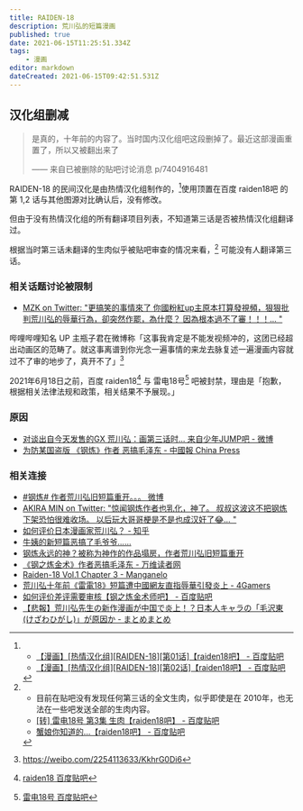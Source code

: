 ```yaml
---
title: RAIDEN-18
description: 荒川弘的短篇漫画
published: true
date: 2021-06-15T11:25:51.334Z
tags:
    - 漫画
editor: markdown
dateCreated: 2021-06-15T09:42:51.531Z
---
```


## 汉化组删减

> 是真的，十年前的内容了。当时国内汉化组吧这段删掉了。最近这部漫画重置了，所以又被翻出来了
>
> —— 来自已被删除的贴吧讨论消息 p/7404916481

RAIDEN-18 的民间汉化是由热情汉化组制作的，[^ep1_2_t]使用顶置在百度 raiden18吧 的第 1,2 话与其他图源对比确认后，没有修改。

[^ep1_2_t]: + [【漫画】[热情汉化组][RAIDEN-18][第01话]【raiden18吧】 - 百度贴吧](https://web.archive.org/web/20210615061431/https://tieba.baidu.com/p/938493319)
    + [【漫画】[热情汉化组][RAIDEN-18][第02话]【raiden18吧】 - 百度贴吧](https://web.archive.org/web/20210615061445/https://tieba.baidu.com/p/946920573)

但由于没有热情汉化组的所有翻译项目列表，不知道第三话是否被热情汉化组翻译过。

根据当时第三话未翻译的生肉似乎被贴吧审查的情况来看，[^ep3_t] 可能没有人翻译第三话。

[^ep3_t]: + 目前在贴吧没有发现任何第三话的全文生肉，似乎即使是在 2010年，也无法在一些吧发送全部的生肉内容。
    + [[转] 雷电18号 第3集 生肉【raiden18吧】 - 百度贴吧](https://web.archive.org/web/20210615064532/https://tieba.baidu.com/p/962731257)
    + [蟹娘你知道的...【raiden18吧】 - 百度贴吧](https://web.archive.org/web/20210615065016/https://tieba.baidu.com/p/961933266)

### 相关话题讨论被限制

+ [MZK on Twitter: "更搞笑的事情來了 你國粉紅up主原本打算發視頻，狠狠批判荒川弘的辱華行為，卻突然作罷，為什麼？ 因為根本過不了審！！！… "](https://web.archive.org/web/20210615100411/https://twitter.com/MIZUKISHY/status/1404671366276599809)

哔哩哔哩知名 UP 主瓶子君在微博称「这事我肯定是不能发视频冲的，这团已经超出动画区的范畴了。就这事离谱到你光念一遍事情的来龙去脉复述一遍漫画内容就过不了审的地步了，真开不了」[^pz152]

[^pz152]: https://weibo.com/2254113633/KkhrG0Di6

2021年6月18日之前，百度 raiden18[^tb_raiden18] 与 雷电18号[^tb_ld18] 吧被封禁，理由是「抱歉，根据相关法律法规和政策，相关结果不予展现。」

[^tb_raiden18]: [raiden18 百度贴吧](https://web.archive.org/web/20210618052149/https://tieba.baidu.com/f?kw=raiden18)

[^tb_ld18]: [雷电18号 百度贴吧](https://web.archive.org/web/20210618052356/https://tieba.baidu.com/f?kw=%E9%9B%B7%E7%94%B518%E5%8F%B7)

### 原因

+ [对谈出自今天发售的GX 荒川弘：画第三话时... 来自少年JUMP吧 - 微博](https://archive.is/zAjYU "https://weibo.com/1935396210/KkBcYmoH5")
+ [为防某国盗版 《钢炼》作者 恶搞毛泽东 - 中國報 China Press](https://web.archive.org/web/20210619180343/https://www.chinapress.com.my/20210617/%E4%B8%BA%E9%98%B2%E6%9F%90%E5%9B%BD%E7%9B%97%E7%89%88-%E3%80%8A%E9%92%A2%E7%82%BC%E3%80%8B%E4%BD%9C%E8%80%85-%E6%81%B6%E6%90%9E%E6%AF%9B%E6%B3%BD%E4%B8%9C/)

### 相关连接

+ [\#钢炼# 作者荒川弘旧短篇重开。。。 微博](https://archive.is/AOcmp "https://m.weibo.cn/status/4648307735662540?")
+ [AKIRA MIN on Twitter: "惊闻钢炼作者也乳化，神了。 叔叔这波这不把钢炼下架恐怕很难收场。 以后玩大哥哥梗是不是也成汉奸了😂… "](https://web.archive.org/web/20210615055339/https://twitter.com/AKIRA_MiN_/status/1404658394774966274)
+ [如何评价日本漫画家荒川弘？ - 知乎](https://web.archive.org/web/20210615054617/https://www.zhihu.com/question/36931393/answers/updated)
+ [牛姨的新短篇恶搞了毛爷爷......](https://web.archive.org/web/20210615053115/https://bangumi.tv/group/topic/363353)
+ [钢炼永远的神？被称为神作的作品塌房，作者荒川弘旧短篇重开](https://web.archive.org/web/20210615054349/https://baijiahao.baidu.com/s?id=1702609508690399749)
+ [《钢之炼金术》作者恶搞毛泽东 - 万维读者网](https://web.archive.org/web/20210615054032/https://news.creaders.net/world/2010/12/24/1030798.html)
+ [Raiden-18 Vol.1 Chapter 3 - Manganelo](https://web.archive.org/web/20210615111647/https://chap.manganelo.com/manga-nh95075/chapter-3)
+ [荒川弘十年前《雷電18》短篇遭中國網友直指辱華引發炎上 - 4Gamers](https://web.archive.org/web/20210618053209if_/https://www.4gamers.com.tw/news/detail/48555/10-years-ago-hiromu-arakawa-raiden-18-comic-mocking-china-now-gone-viral)
+ [如何评价差评需要审核【钢之炼金术师吧】 - 百度贴吧](https://web.archive.org/web/20210618054639/https://tieba.baidu.com/p/7408284722)
+ [【悲報】荒川弘先生の新作漫画が中国で炎上！？日本人キャラの「毛沢東(けざわひがし)」が原因か - まとめまとめ](https://web.archive.org/web/20210616130213/https://matomame.jp/user/yonepo665/6679d41f4f1d514fa050)
